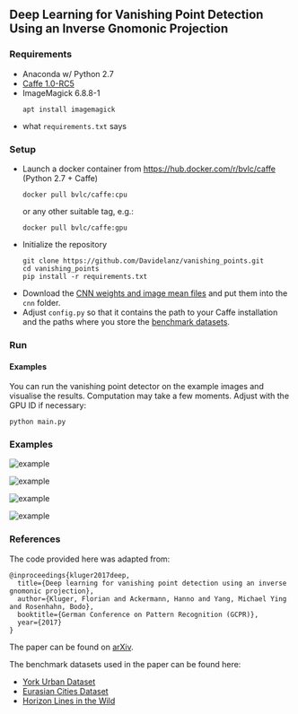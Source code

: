 ## Deep Learning for Vanishing Point Detection Using an Inverse Gnomonic Projection

### Requirements
* Anaconda w/ Python 2.7
* [Caffe 1.0-RC5](https://github.com/BVLC/caffe/tree/rc5)
* ImageMagick 6.8.8-1
    ```
    apt install imagemagick
    ```
* what ``requirements.txt`` says

### Setup
* Launch a docker container from https://hub.docker.com/r/bvlc/caffe (Python 2.7 + Caffe)
    ```
    docker pull bvlc/caffe:cpu
    ```
    or any other suitable tag, e.g.:
    ```
    docker pull bvlc/caffe:gpu
    ```
* Initialize the repository
    ```
    git clone https://github.com/Davidelanz/vanishing_points.git
    cd vanishing_points
    pip install -r requirements.txt
    ```
* Download the [CNN weights and image mean files](https://drive.google.com/open?id=1VBBszbCWuVEQ0a7DKVqZNngRsk1Zorei) and 
put them into the ``cnn`` folder.
* Adjust ``config.py`` so that it contains the path to your Caffe installation and the paths where you store 
the [benchmark datasets](#datasets).


### Run
#### Examples
You can run the vanishing point detector on the example images and visualise the results. 
Computation may take a few moments. Adjust with the GPU ID if necessary:
``` 
python main.py
```

### Examples

![example](assets/polts/degas-dancer.jpg)

![example](assets/polts/degas-ballet-class.jpg)

![example](assets/polts/ihme_zentrum.jpg)

![example](assets/polts/nord_lb.jpg)

### References

The code provided here was adapted from:
```
@inproceedings{kluger2017deep,
  title={Deep learning for vanishing point detection using an inverse gnomonic projection},
  author={Kluger, Florian and Ackermann, Hanno and Yang, Michael Ying and Rosenhahn, Bodo},
  booktitle={German Conference on Pattern Recognition (GCPR)},
  year={2017}
}
```
The paper can be found on [arXiv](https://arxiv.org/abs/1707.02427).

The benchmark datasets used in the paper can be found here: <a name='datasets'></a>
* [York Urban Dataset](http://www.elderlab.yorku.ca/resources/york-urban-line-segment-database-information/)
* [Eurasian Cities Dataset](http://graphics.cs.msu.ru/en/research/projects/msr/geometry)
* [Horizon Lines in the Wild](http://www.cs.uky.edu/~jacobs/datasets/hlw/)
